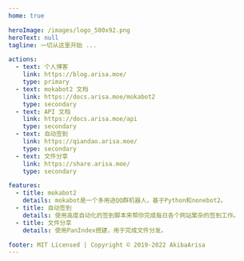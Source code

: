 ```yaml
---
home: true

heroImage: /images/logo_500x92.png
heroText: null
tagline: 一切从这里开始 ...

actions:
  - text: 个人博客
    link: https://blog.arisa.moe/
    type: primary
  - text: mokabot2 文档
    link: https://docs.arisa.moe/mokabot2
    type: secondary
  - text: API 文档
    link: https://docs.arisa.moe/api
    type: secondary
  - text: 自动签到
    link: https://qiandao.arisa.moe/
    type: secondary
  - text: 文件分享
    link: https://share.arisa.moe/
    type: secondary

features:
  - title: mokabot2
    details: mokabot是一个多用途QQ群机器人，基于Python和nonebot2。
  - title: 自动签到
    details: 使用高度自动化的签到脚本来帮你完成每日各个网站繁杂的签到工作。
  - title: 文件分享
    details: 使用PanIndex搭建，用于完成文件分发。	

footer: MIT Licensed | Copyright © 2019-2022 AkibaArisa
---
```

